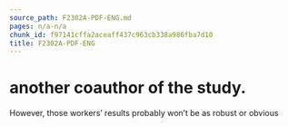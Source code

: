 ```yaml
---
source_path: F2302A-PDF-ENG.md
pages: n/a-n/a
chunk_id: f97141cffa2aceaff437c963cb338a986fba7d10
title: F2302A-PDF-ENG
---
```

# another coauthor of the study.

However, those workers’ results probably won’t be as robust or obvious
